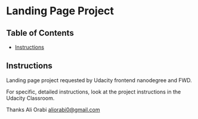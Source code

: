 # Landing Page Project

## Table of Contents

* [Instructions](#instructions)

## Instructions

Landing page project requested by Udacity frontend nanodegree and FWD.

For specific, detailed instructions, look at the project instructions in the Udacity Classroom.

Thanks 
Ali Orabi
aliorabi0@gmail.com

